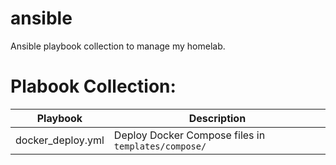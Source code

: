 # ansible
Ansible playbook collection to manage my homelab.

# Plabook Collection:
|Playbook|Description|
|-|-|
|docker_deploy.yml|Deploy Docker Compose files in `templates/compose/`|

